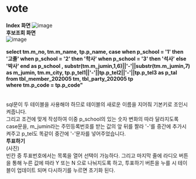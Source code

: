 # vote
<b> Index 화면 </b>
![image](https://user-images.githubusercontent.com/102115231/210199845-665cea4f-5da2-404e-8b4e-9c0b875edcfe.png)<br>
<b> 후보조회 화면 </b> <br>
![image](https://user-images.githubusercontent.com/102115231/210199890-3d816c48-a5d0-47c8-ac77-0ce23dc771c3.png)
<br>
<br>
<b>select tm.m_no, tm.m_name, tp.p_name, case when p_school = '1' then '고졸' when p_school = '2' then '학사' when p_school = '3' then '석사' else '박사' end as p_school , substr(tm.m_jumin,1,6)||'-'||substr(tm.m_jumin,7) as m_jumin, tm.m_city, tp.p_tel1||'-'||tp.p_tel2||'-'||tp.p_tel3 as p_tal<br> 
from tbl_member_202005 tm, tbl_party_202005 tp <br>
where tm.p_code = tp.p_code"</b> <br>
<br>
<br>
sql문이 두 테이블을 사용해야 하므로 테이블의 새로운 이름을 지어줘 기본키로 조인시켜줍니다. <br>
그리고 조건에 맞게 작성하여 이중 p_school의 있는 숫자 변화의 따라 달라지도록 case문을, m_jumin라는 주민등록번호를 받는 값의 앞 뒤를 짤라 '-'를 중간에 추가시켜주고 p_tel도 똑같이 중간에 '-'문자를 넣어주었습니다.<br>
<b>투표하기</b> <br>
(사진) <br>
빈칸 중 투표번호에서는 목록을 열어 선택이 가능하다. 그리고 마지막 줄에 라디오 버튼을 통해 누른 값에 따라 Y 또는 N 으로 나눠지도록 하고, 투표하기 버튼을 누를 시 테이블이 업데이트 되며 다시하기를 누르면 초기화 된다. <br>

